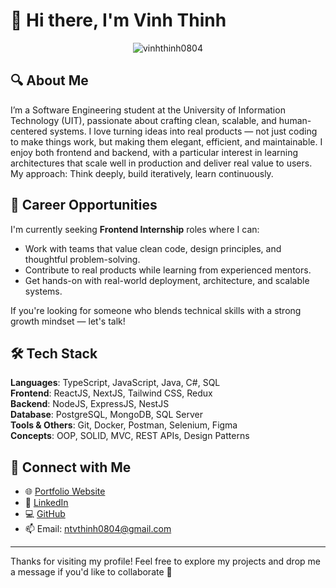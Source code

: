 # 👋 Hi there, I'm Vinh Thinh
<p align="center"> <img src="https://komarev.com/ghpvc/?username=vinhthinh0804&label=Profile%20views&color=0e75b6&style=flat" alt="vinhthinh0804" /> </p>

## 🔍 About Me
I’m a Software Engineering student at the University of Information Technology (UIT), passionate about crafting clean, scalable, and human-centered systems. I love turning ideas into real products — not just coding to make things work, but making them elegant, efficient, and maintainable. I enjoy both frontend and backend, with a particular interest in learning architectures that scale well in production and deliver real value to users.  
My approach: Think deeply, build iteratively, learn continuously.

## 🚀 Career Opportunities
I'm currently seeking **Frontend Internship** roles where I can:
- Work with teams that value clean code, design principles, and thoughtful problem-solving.
- Contribute to real products while learning from experienced mentors.
- Get hands-on with real-world deployment, architecture, and scalable systems.

If you're looking for someone who blends technical skills with a strong growth mindset — let's talk!

## 🛠 Tech Stack
**Languages**: TypeScript, JavaScript, Java, C#, SQL  
**Frontend**: ReactJS, NextJS, Tailwind CSS, Redux  
**Backend**: NodeJS, ExpressJS, NestJS  
**Database**: PostgreSQL, MongoDB, SQL Server  
**Tools & Others**: Git, Docker, Postman, Selenium, Figma  
**Concepts**: OOP, SOLID, MVC, REST APIs, Design Patterns

## 🤝 Connect with Me
- 🌐 [Portfolio Website](https://vinhthinh0804.github.io/Portfolio/)
- 💼 [LinkedIn](https://www.linkedin.com/in/thinh-nguyen-a990b232a/)
- 💻 [GitHub](https://github.com/VinhThinh0804)
- 📫 Email: ntvthinh0804@gmail.com

---

Thanks for visiting my profile! Feel free to explore my projects and drop me a message if you'd like to collaborate 🚀

